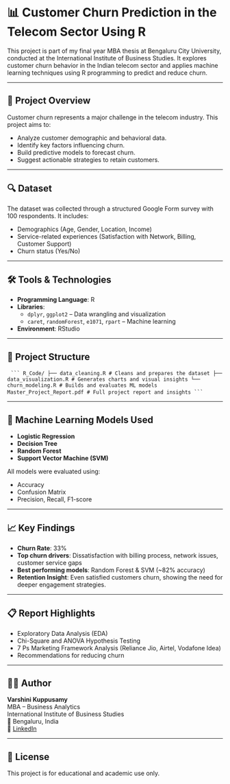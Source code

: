 # 📊 Customer Churn Prediction in the Telecom Sector Using R

This project is part of my final year MBA thesis at Bengaluru City University, conducted at the International Institute of Business Studies. It explores customer churn behavior in the Indian telecom sector and applies machine learning techniques using R programming to predict and reduce churn.

---

## 🧠 Project Overview

Customer churn represents a major challenge in the telecom industry. This project aims to:
- Analyze customer demographic and behavioral data.
- Identify key factors influencing churn.
- Build predictive models to forecast churn.
- Suggest actionable strategies to retain customers.

---

## 🔍 Dataset

The dataset was collected through a structured Google Form survey with 100 respondents. It includes:
- Demographics (Age, Gender, Location, Income)
- Service-related experiences (Satisfaction with Network, Billing, Customer Support)
- Churn status (Yes/No)

---

## 🛠 Tools & Technologies

- **Programming Language**: R
- **Libraries**:
  - `dplyr`, `ggplot2` – Data wrangling and visualization
  - `caret`, `randomForest`, `e1071`, `rpart` – Machine learning
- **Environment**: RStudio

---

## 🔄 Project Structure
<pre> <code>``` R_Code/ ├── data_cleaning.R # Cleans and prepares the dataset ├── data_visualization.R # Generates charts and visual insights └── churn_modeling.R # Builds and evaluates ML models Master_Project_Report.pdf # Full project report and insights ```</code> </pre>
---

## 🔬 Machine Learning Models Used

- **Logistic Regression**
- **Decision Tree**
- **Random Forest**
- **Support Vector Machine (SVM)**

All models were evaluated using:
- Accuracy
- Confusion Matrix
- Precision, Recall, F1-score

---

## 📈 Key Findings

- **Churn Rate**: 33%
- **Top churn drivers**: Dissatisfaction with billing process, network issues, customer service gaps
- **Best performing models**: Random Forest & SVM (~82% accuracy)
- **Retention Insight**: Even satisfied customers churn, showing the need for deeper engagement strategies.

---

## 📋 Report Highlights

- Exploratory Data Analysis (EDA)
- Chi-Square and ANOVA Hypothesis Testing
- 7 Ps Marketing Framework Analysis (Reliance Jio, Airtel, Vodafone Idea)
- Recommendations for reducing churn

---

## 👩‍💻 Author

**Varshini Kuppusamy**  
MBA – Business Analytics  
International Institute of Business Studies  
📍 Bengaluru, India  
🔗 [LinkedIn](https://www.linkedin.com/in/varshini-kuppusamy/)

---

## 📎 License

This project is for educational and academic use only.

